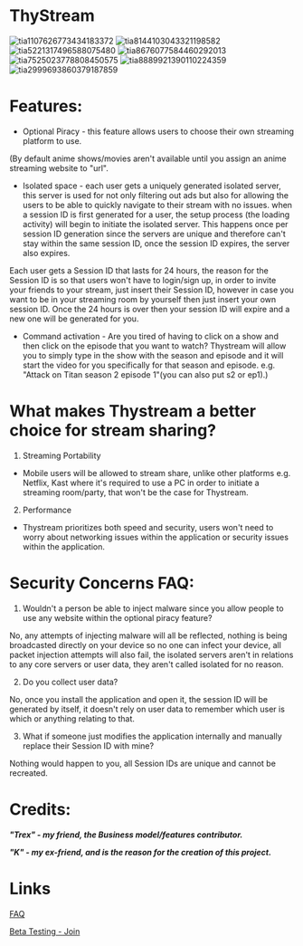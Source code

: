 # ThyStream

![tia1107626773434183372](https://user-images.githubusercontent.com/67490632/91011126-5c5c2d80-e5a9-11ea-9ecd-a00b4df1cd68.png)
![tia8144103043321198582](https://user-images.githubusercontent.com/67490632/91011137-61b97800-e5a9-11ea-85f9-aa8f0b768dfd.png)
![tia5221317496588075480](https://user-images.githubusercontent.com/67490632/91011165-6c740d00-e5a9-11ea-9109-b6bf38279a89.png)
![tia8676077584460292013](https://user-images.githubusercontent.com/67490632/91011190-772ea200-e5a9-11ea-9d8a-a06fabe4e6f6.png)
![tia7525023778808450575](https://user-images.githubusercontent.com/67490632/91011213-80b80a00-e5a9-11ea-94e4-696eb8e474d1.png)
![tia8889921390110224359](https://user-images.githubusercontent.com/67490632/91117494-54a59300-e654-11ea-9b74-d2ff7f74fecc.png)
![tia2999693860379187859](https://user-images.githubusercontent.com/67490632/91011225-86adeb00-e5a9-11ea-9811-cbcc71ae9b4b.png)

# Features:
* Optional Piracy - this feature allows users to choose their own streaming platform to use.

(By default anime shows/movies aren't available until you assign an anime streaming website to "url".


* Isolated space - each user gets a uniquely generated isolated server, this server is used for not only filtering out ads but also for allowing the users to be able to quickly navigate to their stream with no issues.
when a session ID is first generated for a user, the setup process (the loading activity) will begin to initiate the isolated server. This happens once per session ID generation since the servers are unique and therefore can't stay within the same session ID, once the session ID expires, the server also expires.

Each user gets a Session ID that lasts for 24 hours, the reason for the Session ID is so that users won't have to login/sign up, in order to invite your friends to your stream, just insert their Session ID, however in case you want to be in your streaming room by yourself then just insert your own session ID. Once the 24 hours is over then your session ID will expire and a new one will be generated for you.


* Command activation - Are you tired of having to click on a show and then click on the episode that you want to watch? Thystream will allow you to simply type in the show with the season and episode and it will start the video for you specifically for that season and episode. e.g.
"Attack on Titan season 2 episode 1"(you can also put s2 or ep1).)


# What makes Thystream a better choice for stream sharing?

1. Streaming Portability

* Mobile users will be allowed to stream share, unlike other platforms e.g. Netflix, Kast where it's required to use a PC in order to initiate a streaming room/party, that won't be the case for Thystream.

2. Performance

* Thystream prioritizes both speed and security, users won't need to worry about networking issues within the application or security issues within the application.

# Security Concerns FAQ:

1. Wouldn't a person be able to inject malware since you allow people to use any website within the optional piracy feature?

No, any attempts of injecting malware will all be reflected, nothing is being broadcasted directly on your device so no one can infect your device, all packet injection attempts will also fail, the isolated servers aren't in relations to any core servers or user data, they aren't called isolated for no reason.

2. Do you collect user data?

No, once you install the application and open it, the session ID will be generated by itself, it doesn't rely on user data to remember which user is which or anything relating to that.

3. What if someone just modifies the application internally and manually replace their Session ID with mine?

Nothing would happen to you, all Session IDs are unique and cannot be recreated.





# Credits:

***"Trex" - my friend, the Business model/features contributor.***

***"K" - my ex-friend, and is the reason for the creation of this project.***


# Links

[FAQ](https://github.com/Ancurserv/ThyStream/wiki/FAQ)

[Beta Testing - Join](https://discord.gg/a2Z5uqa)
